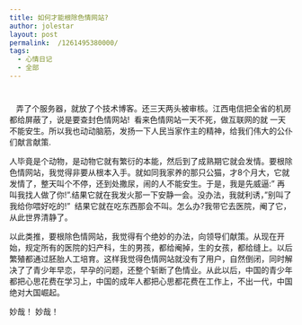 ```yaml
---
title: 如何才能根除色情网站?
author: jolestar
layout: post
permalink:  /1261495380000/
tags:
  - 心情日记
  - 全部
---
```

# 

   弄了个服务器，就放了个技术博客。还三天两头被审核。江西电信把全省的机房都给屏蔽了，说是要查封色情网站!  看来色情网站一天不死，做互联网的就 一天不能安生。所以我也动动脑筋，发扬一下人民当家作主的精神，给我们伟大的公仆们献言献策.

人毕竟是个动物，是动物它就有繁衍的本能，然后到了成熟期它就会发情。要根除色情网站，我觉得非要从根本入手。就如同我家养的那只公猫，才8个月大，它就发情了，整天叫个不停，还到处撒尿，闹的人不能安生。于是，我是先威逼:” 再叫我找人做了你!”.结果它就在我发火那一下安静一会。没办法，我就利诱，”别叫了我给你喂好吃的!”  结果它就在吃东西那会不叫。怎么办?我带它去医院，阉了它，从此世界清静了。

以此类推，要根除色情网站，我觉得有个绝妙的办法，向领导们献策。从现在开始，规定所有的医院的妇产科，生的男孩，都给阉掉，生的女孩，都给缝上。以后繁殖都通过胚胎人工培育。这样我觉得色情网站就没有了用户，自然倒闭，同时解决了了青少年早恋，早孕的问题，还整个斩断了色情业。从此以后，中国的青少年都把心思花费在学习上，中国的成年人都把心思都花费在工作上，不出一代，中国绝对大国崛起。

妙哉！ 妙哉！
